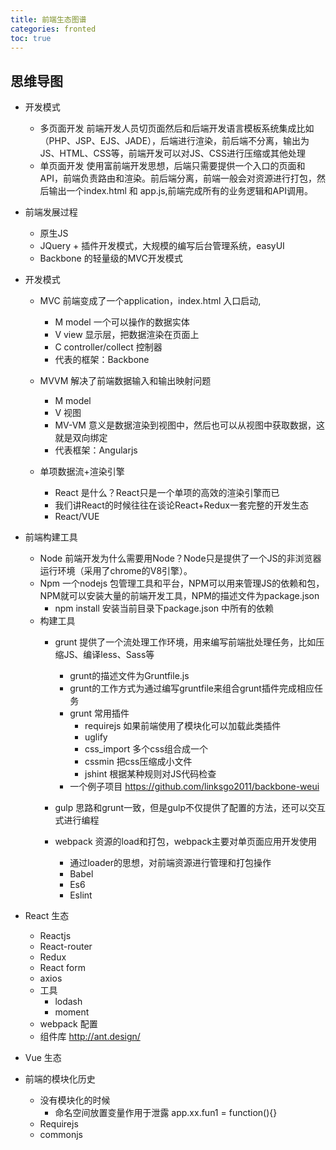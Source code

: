 ```yaml
---
title: 前端生态图谱
categories: fronted
toc: true
---
```


## 思维导图

- 开发模式
    - 多页面开发 前端开发人员切页面然后和后端开发语言模板系统集成比如（PHP、JSP、EJS、JADE），后端进行渲染，前后端不分离，输出为JS、HTML、CSS等，前端开发可以对JS、CSS进行压缩或其他处理
    - 单页面开发 使用富前端开发思想，后端只需要提供一个入口的页面和API，前端负责路由和渲染。前后端分离，前端一般会对资源进行打包，然后输出一个index.html 和 app.js,前端完成所有的业务逻辑和API调用。
   
   
- 前端发展过程
    - 原生JS
    - JQuery + 插件开发模式，大规模的编写后台管理系统，easyUI
    - Backbone 的轻量级的MVC开发模式
    
- 开发模式
    - MVC 前端变成了一个application，index.html 入口启动, 
        - M model 一个可以操作的数据实体
        - V view 显示层，把数据渲染在页面上
        - C controller/collect 控制器
        - 代表的框架：Backbone
    
    - MVVM 解决了前端数据输入和输出映射问题
        - M model
        - V 视图
        - MV-VM 意义是数据渲染到视图中，然后也可以从视图中获取数据，这就是双向绑定
        - 代表框架：Angularjs 
        
    - 单项数据流+渲染引擎
        - React 是什么？React只是一个单项的高效的渲染引擎而已
        - 我们讲React的时候往往在谈论React+Redux一套完整的开发生态
        - React/VUE

- 前端构建工具
    - Node 前端开发为什么需要用Node？Node只是提供了一个JS的非浏览器运行环境（采用了chrome的V8引擎）。
    - Npm 一个nodejs 包管理工具和平台，NPM可以用来管理JS的依赖和包，NPM就可以安装大量的前端开发工具，NPM的描述文件为package.json
        - npm install 安装当前目录下package.json 中所有的依赖
    - 构建工具
        - grunt 提供了一个流处理工作环境，用来编写前端批处理任务，比如压缩JS、编译less、Sass等
            - grunt的描述文件为Gruntfile.js
            - grunt的工作方式为通过编写gruntfile来组合grunt插件完成相应任务
            - grunt 常用插件
                - requirejs 如果前端使用了模块化可以加载此类插件
                - uglify  
                - css_import 多个css组合成一个
                - cssmin 把css压缩成小文件
                - jshint 根据某种规则对JS代码检查
            - 一个例子项目 https://github.com/linksgo2011/backbone-weui
            
        - gulp 思路和grunt一致，但是gulp不仅提供了配置的方法，还可以交互式进行编程
        - webpack 资源的load和打包，webpack主要对单页面应用开发使用
            - 通过loader的思想，对前端资源进行管理和打包操作
            - Babel
            - Es6
            - Eslint
         
- React 生态
     - Reactjs
     - React-router
     - Redux
     - React form 
     - axios
     - 工具
        - lodash
        - moment
     - webpack 配置
     - 组件库 http://ant.design/
 
- Vue 生态

- 前端的模块化历史
    - 没有模块化的时候
        - 命名空间放置变量作用于泄露 app.xx.fun1 = function(){}
    - Requirejs
    - commonjs